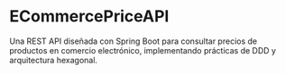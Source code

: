 # ECommercePriceAPI
Una REST API diseñada con Spring Boot para consultar precios de productos en comercio electrónico, implementando prácticas de DDD y arquitectura hexagonal.

